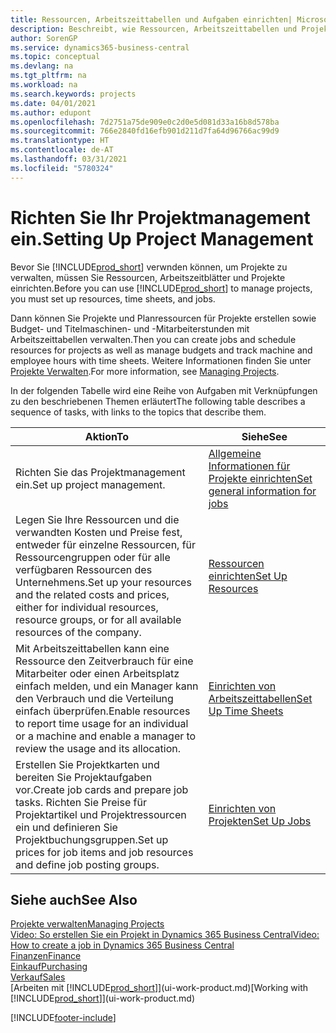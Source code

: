 ```yaml
---
title: Ressourcen, Arbeitszeittabellen und Aufgaben einrichten| Microsoft Docs
description: Beschreibt, wie Ressourcen, Arbeitszeittabellen und Projekte eingerichtet werden, um Projekte zu verwalten.
author: SorenGP
ms.service: dynamics365-business-central
ms.topic: conceptual
ms.devlang: na
ms.tgt_pltfrm: na
ms.workload: na
ms.search.keywords: projects
ms.date: 04/01/2021
ms.author: edupont
ms.openlocfilehash: 7d2751a75de909e0c2d0e5d081d33a16b8d578ba
ms.sourcegitcommit: 766e2840fd16efb901d211d7fa64d96766ac99d9
ms.translationtype: HT
ms.contentlocale: de-AT
ms.lasthandoff: 03/31/2021
ms.locfileid: "5780324"
---
```

# <a name="setting-up-project-management"></a><span data-ttu-id="c5850-103">Richten Sie Ihr Projektmanagement ein.</span><span class="sxs-lookup"><span data-stu-id="c5850-103">Setting Up Project Management</span></span>
<span data-ttu-id="c5850-104">Bevor Sie [!INCLUDE[prod_short](includes/prod_short.md)] verwnden können, um Projekte zu verwalten, müssen Sie Ressourcen, Arbeitszeitblätter und Projekte einrichten.</span><span class="sxs-lookup"><span data-stu-id="c5850-104">Before you can use [!INCLUDE[prod_short](includes/prod_short.md)] to manage projects, you must set up resources, time sheets, and jobs.</span></span>

<span data-ttu-id="c5850-105">Dann können Sie Projekte und Planressourcen für Projekte erstellen sowie Budget- und Titelmaschinen- und -Mitarbeiterstunden mit Arbeitszeittabellen verwalten.</span><span class="sxs-lookup"><span data-stu-id="c5850-105">Then you can create jobs and schedule resources for projects as well as manage budgets and track machine and employee hours with time sheets.</span></span> <span data-ttu-id="c5850-106">Weitere Informationen finden Sie unter [Projekte Verwalten](projects-manage-projects.md).</span><span class="sxs-lookup"><span data-stu-id="c5850-106">For more information, see [Managing Projects](projects-manage-projects.md).</span></span>  

<span data-ttu-id="c5850-107">In der folgenden Tabelle wird eine Reihe von Aufgaben mit Verknüpfungen zu den beschriebenen Themen erläutert</span><span class="sxs-lookup"><span data-stu-id="c5850-107">The following table describes a sequence of tasks, with links to the topics that describe them.</span></span>

| <span data-ttu-id="c5850-108">Aktion</span><span class="sxs-lookup"><span data-stu-id="c5850-108">To</span></span> | <span data-ttu-id="c5850-109">Siehe</span><span class="sxs-lookup"><span data-stu-id="c5850-109">See</span></span> |
| --- | --- |
| <span data-ttu-id="c5850-110">Richten Sie das Projektmanagement ein.</span><span class="sxs-lookup"><span data-stu-id="c5850-110">Set up project management.</span></span>|[<span data-ttu-id="c5850-111">Allgemeine Informationen für Projekte einrichten</span><span class="sxs-lookup"><span data-stu-id="c5850-111">Set general information for jobs</span></span>](projects-how-setup-jobs.md#to-set-general-information-for-jobs)|
| <span data-ttu-id="c5850-112">Legen Sie Ihre Ressourcen und die verwandten Kosten und Preise fest, entweder für einzelne Ressourcen, für Ressourcengruppen oder für alle verfügbaren Ressourcen des Unternehmens.</span><span class="sxs-lookup"><span data-stu-id="c5850-112">Set up your resources and the related costs and prices, either for individual resources, resource groups, or for all available resources of the company.</span></span> |[<span data-ttu-id="c5850-113">Ressourcen einrichten</span><span class="sxs-lookup"><span data-stu-id="c5850-113">Set Up Resources</span></span>](projects-how-setup-resources.md) |
| <span data-ttu-id="c5850-114">Mit Arbeitszeittabellen kann eine Ressource den Zeitverbrauch für eine Mitarbeiter oder einen Arbeitsplatz einfach melden, und ein Manager kann den Verbrauch und die Verteilung einfach überprüfen.</span><span class="sxs-lookup"><span data-stu-id="c5850-114">Enable resources to report time usage for an individual or a machine and enable a manager to review the usage and its allocation.</span></span> |[<span data-ttu-id="c5850-115">Einrichten von Arbeitszeittabellen</span><span class="sxs-lookup"><span data-stu-id="c5850-115">Set Up Time Sheets</span></span>](projects-how-setup-time-sheets.md) |
| <span data-ttu-id="c5850-116">Erstellen Sie Projektkarten und bereiten Sie Projektaufgaben vor.</span><span class="sxs-lookup"><span data-stu-id="c5850-116">Create job cards and prepare job tasks.</span></span> <span data-ttu-id="c5850-117">Richten Sie Preise für Projektartikel und Projektressourcen ein und definieren Sie Projektbuchungsgruppen.</span><span class="sxs-lookup"><span data-stu-id="c5850-117">Set up prices for job items and job resources and define job posting groups.</span></span> |[<span data-ttu-id="c5850-118">Einrichten von Projekten</span><span class="sxs-lookup"><span data-stu-id="c5850-118">Set Up Jobs</span></span>](projects-how-setup-jobs.md) |

## <a name="see-also"></a><span data-ttu-id="c5850-119">Siehe auch</span><span class="sxs-lookup"><span data-stu-id="c5850-119">See Also</span></span>

[<span data-ttu-id="c5850-120">Projekte verwalten</span><span class="sxs-lookup"><span data-stu-id="c5850-120">Managing Projects</span></span>](projects-manage-projects.md)  
[<span data-ttu-id="c5850-121">Video: So erstellen Sie ein Projekt in Dynamics 365 Business Central</span><span class="sxs-lookup"><span data-stu-id="c5850-121">Video: How to create a job in Dynamics 365 Business Central</span></span>](https://www.youtube.com/watch?v=VqaPWr7BWmw)  
[<span data-ttu-id="c5850-122">Finanzen</span><span class="sxs-lookup"><span data-stu-id="c5850-122">Finance</span></span>](finance.md)  
[<span data-ttu-id="c5850-123">Einkauf</span><span class="sxs-lookup"><span data-stu-id="c5850-123">Purchasing</span></span>](purchasing-manage-purchasing.md)  
[<span data-ttu-id="c5850-124">Verkauf</span><span class="sxs-lookup"><span data-stu-id="c5850-124">Sales</span></span>](sales-manage-sales.md)  
<span data-ttu-id="c5850-125">[Arbeiten mit [!INCLUDE[prod_short](includes/prod_short.md)]](ui-work-product.md)</span><span class="sxs-lookup"><span data-stu-id="c5850-125">[Working with [!INCLUDE[prod_short](includes/prod_short.md)]](ui-work-product.md)</span></span>  


[!INCLUDE[footer-include](includes/footer-banner.md)]